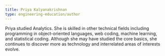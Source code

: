 ```yaml
---
title: Priya Kalyanakrishnan
type: engineering-education/author
---
```


Priya studied Analytics. She is skilled in other technical fields including programming in object-oriented languages, web coding, machine learning, and statistical coding. Although she may have studied the core basics, she continues to discover more as technology and interrelated areas of interests evolve.
